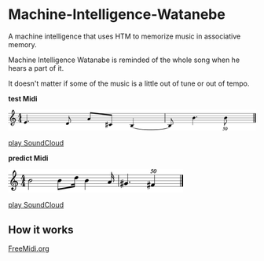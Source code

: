 # Machine-Intelligence-Watanebe

A machine intelligence that uses HTM to memorize music in associative memory.

Machine Intelligence Watanabe is reminded of the whole song when he hears a part of it.

It doesn't matter if some of the music is a little out of tune or out of tempo.

**test Midi**

![testMidi.png](https://github.com/PonDad/Machine-Intelligence-Watanebe/blob/master/data/testMidi.png)

[play SoundCloud](https://soundcloud.com/toshio-ohta/testmidi)

**predict Midi**

![predictMidi.png](https://github.com/PonDad/Machine-Intelligence-Watanebe/blob/master/data/predictMidi.png)

[play SoundCloud](https://soundcloud.com/toshio-ohta/predictmidi)

## How it works



[FreeMidi.org](https://freemidi.org/download3-1118-norwegian-wood-beatles)